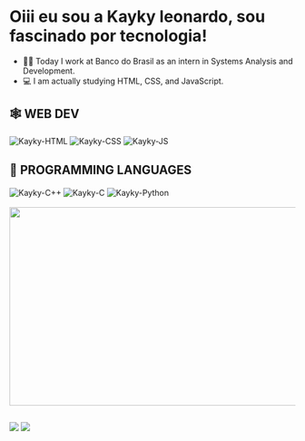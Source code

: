 # Oiii eu sou a Kayky leonardo, sou fascinado por tecnologia!

- 👨‍💻 Today I work at Banco do Brasil as an intern in Systems Analysis and Development.
- 💻 I am actually studying HTML, CSS, and JavaScript.
## 🕸️ **WEB DEV**
<div style="display: inline_block">
         <img align="center" alt="Kayky-HTML" src="https://img.shields.io/badge/HTML5-E34F26?style=for-the-badge&logo=html5&logoColor=white "HTML"">
         <img align="center" alt="Kayky-CSS" src="https://img.shields.io/badge/CSS3-1572B6?style=for-the-badge&logo=css3&logoColor=white "CSS"">
         <img align="center" alt="Kayky-JS" src="https://img.shields.io/badge/JavaScript-F7DF1E?style=for-the-badge&logo=javascript&logoColor=black "JavaScript"><p></p>
         
## 🎯 **PROGRAMMING LANGUAGES**
<div style="display: inline_block">
         <img align="center" alt="Kayky-C++" src="https://img.shields.io/badge/c++-%2300599C.svg?style=for-the-badge&logo=c%2B%2B&logoColor=white "C++">
         <img align="center" alt="Kayky-C" src="https://img.shields.io/badge/C-00599C?style=for-the-badge&logo=c&logoColor=white "C">
         <img align="center" alt="Kayky-Python" src="https://img.shields.io/badge/Python-14354C?style=for-the-badge&logo=python&logoColor=white "Python"> 
</div>
<br>
   <div align="rigth">
   <img height="350" width="520" src="https://user-images.githubusercontent.com/56660285/143543415-029d3c40-da3c-4b8b-a57f-e5191d4f4e0b.gif"/>
   </div>

  ##
 
<div> 

  <a align="center" href = "Kaykyleonardo487@gmail.com"><img src="https://img.shields.io/badge/-Gmail-%23333?style=for-the-badge&logo=gmail&logoColor=white" target="_blank"></a>
  <a align="center" href="https://www.linkedin.com/in/kaykyleonardo18" target="_blank"><img src="https://img.shields.io/badge/-LinkedIn-%230077B5?style=for-the-badge&logo=linkedin&logoColor=white" target="_blank"></a> 
  
</div>

